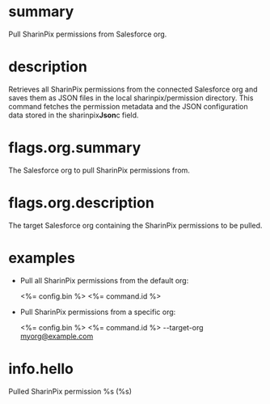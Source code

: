 # summary

Pull SharinPix permissions from Salesforce org.

# description

Retrieves all SharinPix permissions from the connected Salesforce org and saves them as JSON files in the local sharinpix/permission directory. This command fetches the permission metadata and the JSON configuration data stored in the sharinpix**Json**c field.

# flags.org.summary

The Salesforce org to pull SharinPix permissions from.

# flags.org.description

The target Salesforce org containing the SharinPix permissions to be pulled.

# examples

- Pull all SharinPix permissions from the default org:

  <%= config.bin %> <%= command.id %>

- Pull SharinPix permissions from a specific org:

  <%= config.bin %> <%= command.id %> --target-org myorg@example.com

# info.hello

Pulled SharinPix permission %s (%s)
